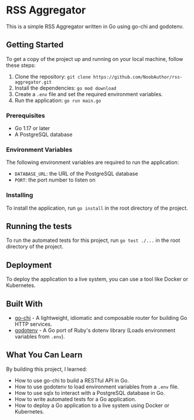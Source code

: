 # RSS Aggregator

This is a simple RSS Aggregator written in Go using go-chi and godotenv.

## Getting Started

To get a copy of the project up and running on your local machine, follow these steps:

1. Clone the repository: `git clone https://github.com/NoobAuthor/rss-aggregator.git`
2. Install the dependencies: `go mod download`
3. Create a `.env` file and set the required environment variables.
4. Run the application: `go run main.go`

### Prerequisites

- Go 1.17 or later
- A PostgreSQL database

### Environment Variables

The following environment variables are required to run the application:

- `DATABASE_URL`: the URL of the PostgreSQL database
- `PORT`: the port number to listen on

### Installing

To install the application, run `go install` in the root directory of the project.

## Running the tests

To run the automated tests for this project, run `go test ./...` in the root directory of the project.

## Deployment

To deploy the application to a live system, you can use a tool like Docker or Kubernetes.

## Built With

- [go-chi](https://github.com/go-chi/chi) - A lightweight, idiomatic and composable router for building Go HTTP services.
- [godotenv](https://github.com/joho/godotenv) - A Go port of Ruby's dotenv library (Loads environment variables from `.env`).

## What You Can Learn

By building this project, I learned:

- How to use go-chi to build a RESTful API in Go.
- How to use godotenv to load environment variables from a `.env` file.
- How to use sqlx to interact with a PostgreSQL database in Go.
- How to write automated tests for a Go application.
- How to deploy a Go application to a live system using Docker or Kubernetes.
